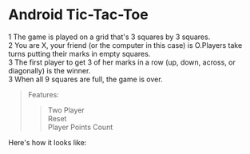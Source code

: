 # Android Tic-Tac-Toe
1 The game is played on a grid that's 3 squares by 3 squares.<br />
2 You are X, your friend (or the computer in this case) is O.Players take turns putting their marks in empty squares.<br />
3 The first player to get 3 of her marks in a row (up, down, across, or diagonally) is the winner.<br />
3 When all 9 squares are full, the game is over.<br />

>Features:
>>Two Player<br />
>>Reset<br />
>>Player Points Count<br />

Here's how it looks like:

